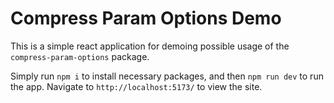 # Compress Param Options Demo

This is a simple react application for demoing possible usage of the `compress-param-options` package.

Simply run `npm i` to install necessary packages, and then `npm run dev` to run the app.  Navigate to `http://localhost:5173/` to view the site.